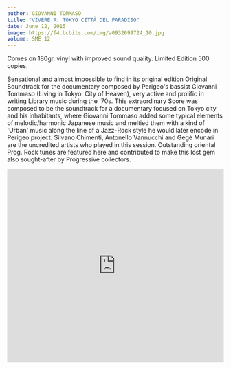 ```yaml
---
author: GIOVANNI TOMMASO
title: "VIVERE A: TOKYO CITTÀ DEL PARADISO"
date: June 12, 2015
image: https://f4.bcbits.com/img/a0932699724_10.jpg
volume: SME 12
---
```


Comes on 180gr. vinyl with improved sound quality. Limited Edition 500 copies.

Sensational and almost impossible to find in its original edition Original Soundtrack for the documentary composed by Perigeo's bassist Giovanni Tommaso (Living in Tokyo: City of Heaven), very active and prolific in writing Library music during the '70s. This extraordinary Score was composed to be the soundtrack for a documentary focused on Tokyo city and his inhabitants, where Giovanni Tommaso added some typical elements of melodic/harmonic Japanese music and meltied them with a kind of 'Urban' music along the line of a Jazz-Rock style he would later encode in Perigeo project. Silvano Chimenti, Antonello Vannucchi and Gegè Munari are the uncredited artists who played in this session. Outstanding oriental Prog. Rock tunes are featured here and contributed to make this lost gem also sought-after by Progressive collectors.

<iframe width="100%" height="450" scrolling="no" frameborder="no" src="https://w.soundcloud.com/player/?url=https%3A//api.soundcloud.com/tracks/205574484&amp;auto_play=false&amp;hide_related=false&amp;show_comments=true&amp;show_user=true&amp;show_reposts=false&amp;visual=true"></iframe>